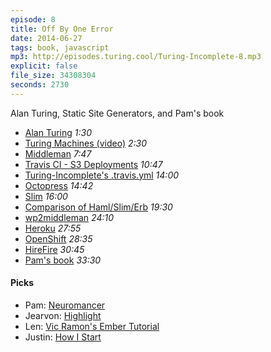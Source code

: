 ```yaml
---
episode: 8
title: Off By One Error
date: 2014-06-27
tags: book, javascript
mp3: http://episodes.turing.cool/Turing-Incomplete-8.mp3
explicit: false
file_size: 34308304
seconds: 2730
---
```


Alan Turing, Static Site Generators, and Pam's book

* [Alan Turing](http://www.bbc.co.uk/history/people/alan_turing) *1:30*
* [Turing Machines (video)](http://www.youtube.com/watch?v=gJQTFhkhwPA) *2:30*
* [Middleman](http://middlemanapp.com) *7:47*
* [Travis CI - S3 Deployments](http://docs.travis-ci.com/user/deployment/s3/) *10:47*
* [Turing-Incomplete's .travis.yml](https://github.com/turing-incomplete/turing-incomplete/blob/master/.travis.yml) *14:00*
* [Octopress](http://octopress.org/) *14:42*
* [Slim](http://slim-lang.com) *16:00*
* [Comparison of Haml/Slim/Erb](http://graffzon.tumblr.com/post/15303347654/comparsion-of-haml-slim-erb) *19:30*
* [wp2middleman](https://github.com/mdb/wp2middleman) *24:10*
* [Heroku](http://heroku.com) *27:55*
* [OpenShift](http://openshift.com) *28:35*
* [HireFire](http://hirefire.io) *30:45*
* [Pam's book](http://bleedingedgepress.com/our-books/choosing-javascript-framework/) *33:30*

#### Picks

* Pam: [Neuromancer](http://en.wikipedia.org/wiki/Neuromancer)
* Jearvon: [Highlight](http://www.andre-simon.de/)
* Len: [Vic Ramon's Ember Tutorial](http://ember.vicramon.com/)
* Justin: [How I Start](http://howistart.org/)
